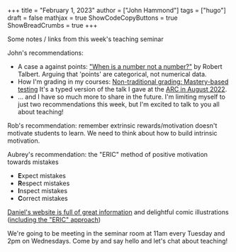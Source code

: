 +++
title = "February 1, 2023"
author = ["John Hammond"]
tags = ["hugo"]
draft = false
mathjax = true
ShowCodeCopyButtons = true
ShowBreadCrumbs = true
+++

Some notes / links from this week's teaching seminar
<!--more-->

John's recommendations: 
- A case a against points: ["When is a number not a number?"](https://gradingforgrowth.com/p/when-is-a-number-not-a-number) by Robert Talbert.  Arguing that 'points' are categorical, not numerical data.
- How I'm grading in my courses: [Non-traditional grading: Mastery-based testing](https://jmhammond.github.io/blog/non_traditional_grading1/)  It's a typed version of the talk I gave at the [ARC in August 2022](https://wichita.hosted.panopto.com/Panopto/Pages/Viewer.aspx?id=e5d0bcde-6686-47dd-bc22-aef3016c2966). 
- ... and I have so much more to share in the future. I'm limiting myself to just two recommendations this week, but I'm excited to talk to you all about teaching!

Rob's recommendation: remember extrinsic rewards/motivation doesn't motivate students to learn.  We need to think about how to build intrinsic motivation.

Aubrey's recommendation: the "ERIC" method of positive motivation towards mistakes
- **E**xpect mistakes
- **R**espect mistakes
- **I**nspect mistakes
- **C**orrect mistakes


[Daniel's website is full of great information](https://www.math.wichita.edu/~trousdale/) and delightful comic illustrations ([including the "ERIC" approach](https://www.math.wichita.edu/~trousdale/positive/))


We're going to be meeting in the seminar room at 11am every Tuesday and 2pm on Wednesdays. Come by and say hello and let's chat about teaching!